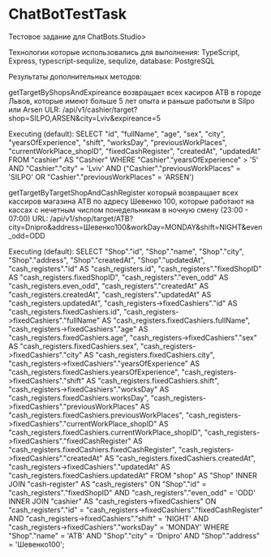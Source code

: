 # ChatBotTestTask

Тестовое задание для ChatBots.Studio>

Технологии которые использовались для выполнения:
  TypeScript, Express, typescript-sequlize, sequlize, database: PostgreSQL

Результаты дополнительных методов:


  getTargetByShopsAndExpireance
  возвращает всех касиров ATB в городе Львов, которые имеют больше 5 лет опыта и раньше работыли в Silpo или Arsen 
  ULR:  /api/v1/cashier/target?shop=SILPO,ARSEN&city=Lviv&expireance=5

  Executing (default): SELECT "id", "fullName", "age", "sex", "city", "yearsOfExperience", "shift", "worksDay", "previousWorkPlaces", "currentWorkPlace_shopID",  "fixedCashRegister", "createdAt", "updatedAt" FROM "cashier" AS "Cashier" WHERE "Cashier"."yearsOfExperience" > '5' AND "Cashier"."city" = 'Lviv' AND ("Cashier"."previousWorkPlaces" = 'SILPO' OR "Cashier"."previousWorkPlaces" = 'ARSEN')


  getTargetByTargetShopAndCashRegister
  который возвращает всех кассиров магазина ATB по адресу Шевенко 100, которые работают на кассах с нечетным числом понедельникам в ночную смену (23:00 - 07:00)
  URL: /api/v1/shop/target/ATB?city=Dnipro&address=Шевенко100&workDay=MONDAY&shift=NIGHT&even_odd=ODD

  Executing (default): SELECT "Shop"."id", "Shop"."name", "Shop"."city", "Shop"."address", "Shop"."createdAt", "Shop"."updatedAt", "cash_registers"."id" AS "cash_registers.id", "cash_registers"."fixedShopID" AS "cash_registers.fixedShopID", "cash_registers"."even_odd" AS "cash_registers.even_odd", "cash_registers"."createdAt" AS "cash_registers.createdAt", "cash_registers"."updatedAt" AS "cash_registers.updatedAt", "cash_registers->fixedCashiers"."id" AS "cash_registers.fixedCashiers.id", "cash_registers->fixedCashiers"."fullName" AS "cash_registers.fixedCashiers.fullName", "cash_registers->fixedCashiers"."age" AS "cash_registers.fixedCashiers.age", "cash_registers->fixedCashiers"."sex" AS "cash_registers.fixedCashiers.sex", "cash_registers->fixedCashiers"."city" AS "cash_registers.fixedCashiers.city", "cash_registers->fixedCashiers"."yearsOfExperience" AS "cash_registers.fixedCashiers.yearsOfExperience", "cash_registers->fixedCashiers"."shift" AS "cash_registers.fixedCashiers.shift", "cash_registers->fixedCashiers"."worksDay" AS "cash_registers.fixedCashiers.worksDay", "cash_registers->fixedCashiers"."previousWorkPlaces" AS "cash_registers.fixedCashiers.previousWorkPlaces", "cash_registers->fixedCashiers"."currentWorkPlace_shopID" AS "cash_registers.fixedCashiers.currentWorkPlace_shopID", "cash_registers->fixedCashiers"."fixedCashRegister" AS "cash_registers.fixedCashiers.fixedCashRegister", "cash_registers->fixedCashiers"."createdAt" AS "cash_registers.fixedCashiers.createdAt", "cash_registers->fixedCashiers"."updatedAt" AS "cash_registers.fixedCashiers.updatedAt" FROM "shop" AS "Shop" INNER JOIN "cash-register" AS "cash_registers" ON "Shop"."id" = "cash_registers"."fixedShopID" AND "cash_registers"."even_odd" = 'ODD' INNER JOIN "cashier" AS "cash_registers->fixedCashiers" ON "cash_registers"."id" = "cash_registers->fixedCashiers"."fixedCashRegister" AND "cash_registers->fixedCashiers"."shift" = 'NIGHT' AND "cash_registers->fixedCashiers"."worksDay" = 'MONDAY' WHERE "Shop"."name" = 'ATB' AND "Shop"."city" = 'Dnipro' AND "Shop"."address" = 'Шевенко100';

